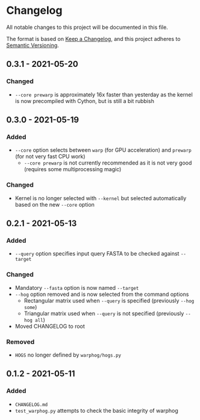 # Changelog
All notable changes to this project will be documented in this file.

The format is based on [Keep a Changelog](https://keepachangelog.com/en/1.0.0/),
and this project adheres to [Semantic Versioning](https://semver.org/spec/v2.0.0.html).

## 0.3.1 - 2021-05-20
### Changed
* `--core prewarp` is approximately 16x faster than yesterday as the kernel is now precompiled with Cython, but is still a bit rubbish

## 0.3.0 - 2021-05-19
### Added
* `--core` option selects between `warp` (for GPU acceleration) and `prewarp` (for not very fast CPU work)
    * `--core prewarp` is not currently recommended as it is not very good (requires some multiprocessing magic)

### Changed
* Kernel is no longer selected with `--kernel` but selected automatically based on the new `--core` option

## 0.2.1 - 2021-05-13
### Added
* `--query` option specifies input query FASTA to be checked against `--target`

### Changed
* Mandatory `--fasta` option is now named `--target`
* `--hog` option removed and is now selected from the command options
    * Rectangular matrix used when `--query` is specified (previously `--hog some`)
    * Triangular matrix used when `--query` is not specified (previously `--hog all`)
* Moved CHANGELOG to root

### Removed
* `HOGS` no longer defined by `warphog/hogs.py`

## 0.1.2 - 2021-05-11
### Added
* `CHANGELOG.md`
* `test_warphog.py` attempts to check the basic integrity of warphog
